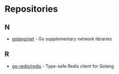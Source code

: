 # Repositories

## N

- [golang/net](https://github.com/golang/net) - Go supplementary network libraries

## R

- [go-redis/redis](https://github.com/go-redis/redis) - Type-safe Redis client for Golang
